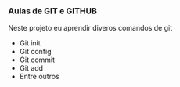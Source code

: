 ### Aulas de GIT e GITHUB

Neste projeto eu aprendir diveros comandos de git 
- Git init
- Git config
- Git commit
- Git add
- Entre outros